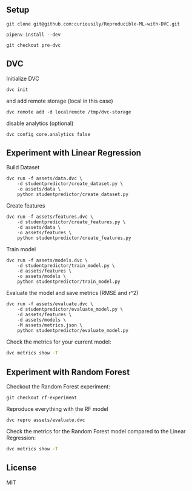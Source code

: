 ## Setup

```
git clone git@github.com:curiousily/Reproducible-ML-with-DVC.git
```

```
pipenv install --dev
```

```
git checkout pre-dvc
```

## DVC

Initialize DVC

```
dvc init
```

and add remote storage (local in this case)

```
dvc remote add -d localremote /tmp/dvc-storage
```

disable analytics (optional)

```
dvc config core.analytics false
```

## Experiment with Linear Regression

Build Dataset

```
dvc run -f assets/data.dvc \
    -d studentpredictor/create_dataset.py \
    -o assets/data \
    python studentpredictor/create_dataset.py
```

Create features

```
dvc run -f assets/features.dvc \
    -d studentpredictor/create_features.py \
    -d assets/data \
    -o assets/features \
    python studentpredictor/create_features.py
```

Train model

```
dvc run -f assets/models.dvc \
    -d studentpredictor/train_model.py \
    -d assets/features \
    -o assets/models \
    python studentpredictor/train_model.py
```

Evaluate the model and save metrics (RMSE and r^2)

```
dvc run -f assets/evaluate.dvc \
    -d studentpredictor/evaluate_model.py \
    -d assets/features \
    -d assets/models \
    -M assets/metrics.json \
    python studentpredictor/evaluate_model.py
```

Check the metrics for your current model:

```sh
dvc metrics show -T
```

## Experiment with Random Forest

Checkout the Random Forest experiment:

```
git checkout rf-experiment
```

Reproduce everything with the RF model

```
dvc repro assets/evaluate.dvc
```

Check the metrics for the Random Forest model compared to the Linear Regression:

```sh
dvc metrics show -T
```

## License

MIT
